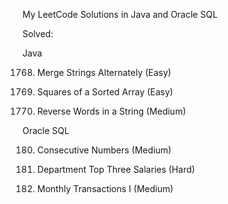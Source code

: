 My LeetCode Solutions in Java and Oracle SQL

Solved:

Java

1768. Merge Strings Alternately (Easy)

977. Squares of a Sorted Array (Easy)

151. Reverse Words in a String (Medium)

Oracle SQL

180. Consecutive Numbers (Medium)

185. Department Top Three Salaries (Hard)

1193. Monthly Transactions I (Medium)
